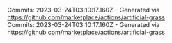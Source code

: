 Commits: 2023-03-24T03:10:17.160Z - Generated via https://github.com/marketplace/actions/artificial-grass
<br>
Commits: 2023-03-24T03:10:17.160Z - Generated via https://github.com/marketplace/actions/artificial-grass
<br>
